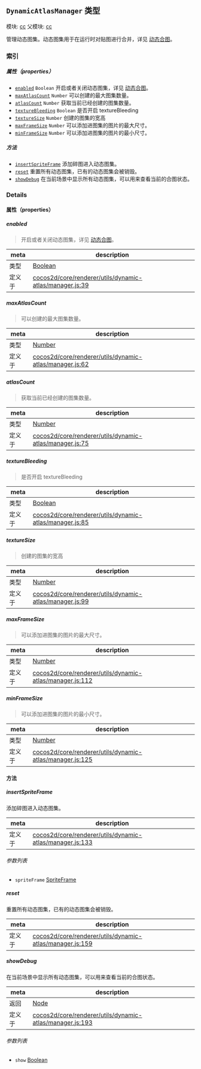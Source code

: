 ## `DynamicAtlasManager` 类型



模块: [cc](../modules/cc.md)
父模块: [cc](../modules/cc.md)


管理动态图集。动态图集用于在运行时对贴图进行合并，详见 [动态合图](https://docs.cocos.com/creator/manual/zh/advanced-topics/dynamic-atlas.html)。



### 索引

##### 属性（properties）

  - [`enabled`](#enabled) `Boolean` 开启或者关闭动态图集，详见 [动态合图](https://docs.cocos.com/creator/manual/zh/advanced-topics/dynamic-atlas.html)。
  - [`maxAtlasCount`](#maxatlascount) `Number` 可以创建的最大图集数量。
  - [`atlasCount`](#atlascount) `Number` 获取当前已经创建的图集数量。
  - [`textureBleeding`](#texturebleeding) `Boolean` 是否开启 textureBleeding
  - [`textureSize`](#texturesize) `Number` 创建的图集的宽高
  - [`maxFrameSize`](#maxframesize) `Number` 可以添加进图集的图片的最大尺寸。
  - [`minFrameSize`](#minframesize) `Number` 可以添加进图集的图片的最小尺寸。



##### 方法

  - [`insertSpriteFrame`](#insertspriteframe) 添加碎图进入动态图集。
  - [`reset`](#reset) 重置所有动态图集，已有的动态图集会被销毁。
  - [`showDebug`](#showdebug) 在当前场景中显示所有动态图集，可以用来查看当前的合图状态。



### Details


#### 属性（properties）


##### enabled

> 开启或者关闭动态图集，详见 [动态合图](https://docs.cocos.com/creator/manual/zh/advanced-topics/dynamic-atlas.html)。

| meta | description |
|------|-------------|
| 类型 | <a href="https://developer.mozilla.org/en/JavaScript/Reference/Global_Objects/Boolean" class="crosslink external" target="_blank">Boolean</a> |
| 定义于 | [cocos2d/core/renderer/utils/dynamic-atlas/manager.js:39](https://github.com/cocos-creator/engine/blob/e361a2e93351aacda485d2038abd4eba2998a298/cocos2d/core/renderer/utils/dynamic-atlas/manager.js#L39) |



##### maxAtlasCount

> 可以创建的最大图集数量。

| meta | description |
|------|-------------|
| 类型 | <a href="https://developer.mozilla.org/en/JavaScript/Reference/Global_Objects/Number" class="crosslink external" target="_blank">Number</a> |
| 定义于 | [cocos2d/core/renderer/utils/dynamic-atlas/manager.js:62](https://github.com/cocos-creator/engine/blob/e361a2e93351aacda485d2038abd4eba2998a298/cocos2d/core/renderer/utils/dynamic-atlas/manager.js#L62) |



##### atlasCount

> 获取当前已经创建的图集数量。

| meta | description |
|------|-------------|
| 类型 | <a href="https://developer.mozilla.org/en/JavaScript/Reference/Global_Objects/Number" class="crosslink external" target="_blank">Number</a> |
| 定义于 | [cocos2d/core/renderer/utils/dynamic-atlas/manager.js:75](https://github.com/cocos-creator/engine/blob/e361a2e93351aacda485d2038abd4eba2998a298/cocos2d/core/renderer/utils/dynamic-atlas/manager.js#L75) |



##### textureBleeding

> 是否开启 textureBleeding

| meta | description |
|------|-------------|
| 类型 | <a href="https://developer.mozilla.org/en/JavaScript/Reference/Global_Objects/Boolean" class="crosslink external" target="_blank">Boolean</a> |
| 定义于 | [cocos2d/core/renderer/utils/dynamic-atlas/manager.js:85](https://github.com/cocos-creator/engine/blob/e361a2e93351aacda485d2038abd4eba2998a298/cocos2d/core/renderer/utils/dynamic-atlas/manager.js#L85) |



##### textureSize

> 创建的图集的宽高

| meta | description |
|------|-------------|
| 类型 | <a href="https://developer.mozilla.org/en/JavaScript/Reference/Global_Objects/Number" class="crosslink external" target="_blank">Number</a> |
| 定义于 | [cocos2d/core/renderer/utils/dynamic-atlas/manager.js:99](https://github.com/cocos-creator/engine/blob/e361a2e93351aacda485d2038abd4eba2998a298/cocos2d/core/renderer/utils/dynamic-atlas/manager.js#L99) |



##### maxFrameSize

> 可以添加进图集的图片的最大尺寸。

| meta | description |
|------|-------------|
| 类型 | <a href="https://developer.mozilla.org/en/JavaScript/Reference/Global_Objects/Number" class="crosslink external" target="_blank">Number</a> |
| 定义于 | [cocos2d/core/renderer/utils/dynamic-atlas/manager.js:112](https://github.com/cocos-creator/engine/blob/e361a2e93351aacda485d2038abd4eba2998a298/cocos2d/core/renderer/utils/dynamic-atlas/manager.js#L112) |



##### minFrameSize

> 可以添加进图集的图片的最小尺寸。

| meta | description |
|------|-------------|
| 类型 | <a href="https://developer.mozilla.org/en/JavaScript/Reference/Global_Objects/Number" class="crosslink external" target="_blank">Number</a> |
| 定义于 | [cocos2d/core/renderer/utils/dynamic-atlas/manager.js:125](https://github.com/cocos-creator/engine/blob/e361a2e93351aacda485d2038abd4eba2998a298/cocos2d/core/renderer/utils/dynamic-atlas/manager.js#L125) |






<!-- Method Block -->
#### 方法


##### insertSpriteFrame

添加碎图进入动态图集。

| meta | description |
|------|-------------|
| 定义于 | [cocos2d/core/renderer/utils/dynamic-atlas/manager.js:133](https://github.com/cocos-creator/engine/blob/e361a2e93351aacda485d2038abd4eba2998a298/cocos2d/core/renderer/utils/dynamic-atlas/manager.js#L133) |

###### 参数列表
- `spriteFrame` <a href="../classes/SpriteFrame.html" class="crosslink">SpriteFrame</a> 


##### reset

重置所有动态图集，已有的动态图集会被销毁。

| meta | description |
|------|-------------|
| 定义于 | [cocos2d/core/renderer/utils/dynamic-atlas/manager.js:159](https://github.com/cocos-creator/engine/blob/e361a2e93351aacda485d2038abd4eba2998a298/cocos2d/core/renderer/utils/dynamic-atlas/manager.js#L159) |



##### showDebug

在当前场景中显示所有动态图集，可以用来查看当前的合图状态。

| meta | description |
|------|-------------|
| 返回 | <a href="../classes/Node.html" class="crosslink">Node</a> 
| 定义于 | [cocos2d/core/renderer/utils/dynamic-atlas/manager.js:193](https://github.com/cocos-creator/engine/blob/e361a2e93351aacda485d2038abd4eba2998a298/cocos2d/core/renderer/utils/dynamic-atlas/manager.js#L193) |

###### 参数列表
- `show` <a href="https://developer.mozilla.org/en/JavaScript/Reference/Global_Objects/Boolean" class="crosslink external" target="_blank">Boolean</a> 



